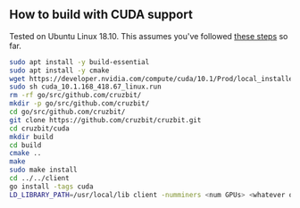 ## How to build with CUDA support

Tested on Ubuntu Linux 18.10. This assumes you've followed [these steps](https://gist.github.com/setanimals/f562ed7dd1c69af3fbe960c7b9502615) so far.

```bash
sudo apt install -y build-essential
sudo apt install -y cmake
wget https://developer.nvidia.com/compute/cuda/10.1/Prod/local_installers/cuda_10.1.168_418.67_linux.run
sudo sh cuda_10.1.168_418.67_linux.run
rm -rf go/src/github.com/cruzbit/
mkdir -p go/src/github.com/cruzbit/
cd go/src/github.com/cruzbit/
git clone https://github.com/cruzbit/cruzbit.git
cd cruzbit/cuda
mkdir build
cd build
cmake ..
make
sudo make install
cd ../../client
go install -tags cuda
LD_LIBRARY_PATH=/usr/local/lib client -numminers <num GPUs> <whatever other arguments you run your client with>
```
